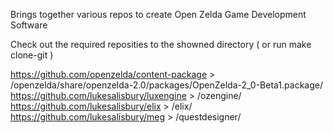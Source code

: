 Brings together various repos to create Open Zelda Game Development Software


Check out the required reposities to the showned directory ( or run make clone-git )

https://github.com/openzelda/content-package > /openzelda/share/openzelda-2.0/packages/OpenZelda-2_0-Beta1.package/
https://github.com/lukesalisbury/luxengine > /ozengine/ 
https://github.com/lukesalisbury/elix > /elix/ 
https://github.com/lukesalisbury/meg > /questdesigner/
